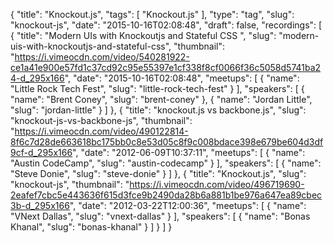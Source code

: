 {
  "title": "Knockout.js",
  "tags": [
    "Knockout.js"
  ],
  "type": "tag",
  "slug": "knockout-js",
  "date": "2015-10-16T02:08:48",
  "draft": false,
  "recordings": [
    {
      "title": "Modern UIs with Knockoutjs and Stateful CSS ",
      "slug": "modern-uis-with-knockoutjs-and-stateful-css",
      "thumbnail": "https://i.vimeocdn.com/video/540281922-ce1a41e900e57fd1c37cd92c95e55397e1cf338f8cf0066f36c5058d5741ba24-d_295x166",
      "date": "2015-10-16T02:08:48",
      "meetups": [
        {
          "name": "Little Rock Tech Fest",
          "slug": "little-rock-tech-fest"
        }
      ],
      "speakers": [
        {
          "name": "Brent Coney",
          "slug": "brent-coney"
        },
        {
          "name": "Jordan Little",
          "slug": "jordan-little"
        }
      ]
    },
    {
      "title": "knockout.js vs backbone.js",
      "slug": "knockout-js-vs-backbone-js",
      "thumbnail": "https://i.vimeocdn.com/video/490122814-8f6c7d28de663618bc175bb0c8e53d05c8f9c008bdace398e679be604d3df9cf-d_295x166",
      "date": "2012-06-09T10:37:11",
      "meetups": [
        {
          "name": "Austin CodeCamp",
          "slug": "austin-codecamp"
        }
      ],
      "speakers": [
        {
          "name": "Steve Donie",
          "slug": "steve-donie"
        }
      ]
    },
    {
      "title": "Knockout.js",
      "slug": "knockout-js",
      "thumbnail": "https://i.vimeocdn.com/video/496719690-2eafef7cbc5e443636f615d3fce9b2490da28b6a881b1be976a647ea89cbec3b-d_295x166",
      "date": "2012-03-22T12:00:36",
      "meetups": [
        {
          "name": "VNext Dallas",
          "slug": "vnext-dallas"
        }
      ],
      "speakers": [
        {
          "name": "Bonas Khanal",
          "slug": "bonas-khanal"
        }
      ]
    }
  ]
}